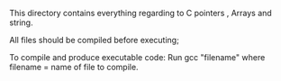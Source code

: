 This directory contains everything regarding to C pointers , Arrays and string.

All files should be compiled before executing;

To compile and produce executable code: Run gcc "filename"
where filename = name of file to compile.
